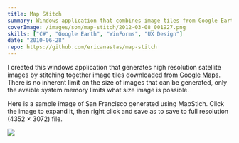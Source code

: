 ```yaml
---
title: Map Stitch
summary: Windows application that combines image tiles from Google Earth into one large high resolution image
coverImage: /images/som/map-stitch/2012-03-08_001927.png
skills: ["C#", "Google Earth", "WinForms", "UX Design"]
date: "2010-06-28"
repo: https://github.com/ericanastas/map-stitch
---
```


I created this windows application that generates high resolution satellite images by stitching together image tiles downloaded from [Google Maps](http://maps.google.com). There is no inherent limit on the size of images that can be generated, only the avaible system memory limits what size image is possible.

Here is a sample image of San Francisco generated using MapStich. Click the image to expand it, then right click and save as to save to full resolution (4352 × 3072) file.

[![](/images/som/map-stitch/sf1.jpg)](/images/som/map-stitch/sf1.jpg)
